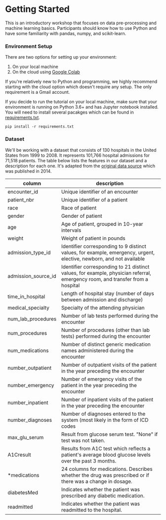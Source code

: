 # Getting Started

This is an introductory workshop that focuses on data pre-processing and machine learning basics. Participants should know how to use Python and have some familiarity with pandas, numpy, and scikit-learn. 

### Environment Setup

There are two options for setting up your environment:

1. On your local machine 
2. On the cloud using [Google Colab](https://colab.research.google.com/drive/1LBth_Yk2jAyegg-elx9P7ljrYhojhe0z#scrollTo=VY2r-0i3DtbR)

If you're relatively new to Python and programming, we highly recommend starting with the cloud option which doesn't require any setup. The only requirement is a Gmail account. 

If you decide to run the tutorial on your local machine, make sure that your environment is running on Python 3.6+ and has Jupyter notebook installed. You will need to install several pacakges which can be found in [requirements.txt](https://github.com/topspinj/diabetes-ml-workshop/blob/master/requirements.txt).

```
pip install -r requirements.txt
```

### Dataset

We'll be working with a dataset that consists of 130 hospitals in the United States from 1999 to 2008. It represents 101,766 hospital admissions for 71,518 patients. The table below lists the features in our dataset and a description for each one. It's adapted from the [original data source](https://www.hindawi.com/journals/bmri/2014/781670/tab1/) which was published in 2014. 

|column|description|
|------|-----------|
|encounter_id|Unique identifier of an encounter|
|patient_nbr|Unique identifier of a patient|
|race|Race of patient|
|gender|Gender of patient|
|age|Age of patient, grouped in 10-year intervals|
|weight|Weight of patient in pounds|
|admission\_type_id|Identifier corresponding to 9 distinct values, for example, emergency, urgent, elective, newborn, and not available|
|admission\_source_id|Identifier corresponding to 21 distinct values, for example, physician referral, emergency room, and transfer from a hospital|
|time\_in_hospital|Length of hospital stay (number of days between admission and discharge)|
|medical_specialty|Specialty of the attending physician|
|num\_lab_procedures|Number of lab tests performed during the encounter|
|num_procedures|Number of procedures (other than lab tests) performed during the encounter|
|num_medications|Number of distinct generic medication names administered during the encounter|
|number_outpatient|Number of outpatient visits of the patient in the year preceding the encounter|
|number_emergency|Number of emergency visits of the patient in the year preceding the encounter|
|number_inpatient|Number of inpatient visits of the patient in the year preceding the encounter|
|number_diagnoses|Number of diagnoses entered to the system (most likely in the form of ICD codes|
|max_glu_serum|Result from glucose serum test. "None" if test was not taken.|
|A1Cresult|Results from A1C test which reflects a patient's average blood glucose levels over the past 3 months.|
|*medications|24 columns for medications. Describes whether the drug was prescribed or if there was a change in dosage.|
|diabetesMed|Indicates whether the patient was prescribed any diabetic medication.|
|readmitted|Indicates whether the patient was readmitted to the hospital.|